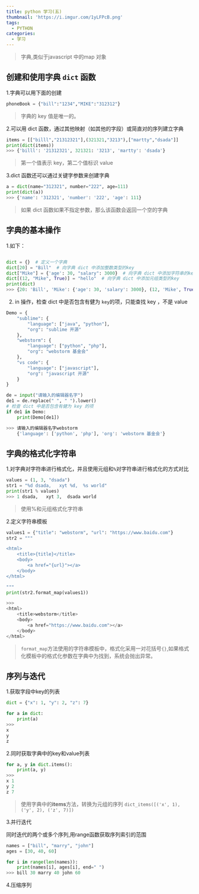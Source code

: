 ```yaml
---
title: python 学习(五)
thumbnail: 'https://i.imgur.com/1yLFPcB.png'
tags:
  - PYTHON
categories:
  - 学习
---
```


> 字典,类似于javascript 中的map 对象
>

<!-- more -->

## 创建和使用字典 `dict` 函数
1.字典可以用下面的创建

```python
phoneBook = {"bill":"1234","MIKE":"312312"}
```
>字典的 key 值是唯一的。

2.可以用 dict 函数，通过其他映射（如其他的字段）或简直对的序列建立字典
```python
items = [["billl","21312321"],(321321,"3213"),["martty","dsada"]]
print(dict(items))
>>> {'billl': '21312321', 321321: '3213', 'martty': 'dsada'}
```
> 第一个值表示 key，第二个值标识 value

3.dict 函数还可以通过关键字参数来创建字典
```python
a = dict(name="312321", number="222", age=111)
print(dict(a))
>>> {'name': '312321', 'number': '222', 'age': 111}
```
>如果 dict 函数如果不指定参数，那么该函数会返回一个空的字典

## 字典的基本操作

1.如下：
```python

dict = {}  # 定义一个字典
dict[20] = "Bill"  # 向字典 dict 中添加整数类型的key
dict["Mike"] = {'age': 30, "salary": 3000}  # 向字典 dict 中添加字符串的key
dict[(12, "Mike", True)] = "hello"  # 向字典 dict 中添加元组类型的key
print(dict)
>>> {20: 'Bill', 'Mike': {'age': 30, 'salary': 3000}, (12, 'Mike', True): 'hello'}
```
2. in 操作，检查 dict 中是否包含有健为 `key`的项，只能查找 key ，不是 value
```python
Demo = {
    "sublime": {
        "language": ["java", "python"],
        "org": "sublime 开源"
    },
    "webstorm": {
        "language": ["python", "php"],
        "org": "webstorm 基金会"
    },
    "vs code": {
        "language": ["javascript"],
        "org": "javascript 开源"
    }
}

de = input("请输入的编辑器名字")
de1 = de.replace(" ", " ").lower()
# 检查 dict 中是否包含有健为 key 的项
if de1 in Demo:
    print(Demo[de1])

>>> 请输入的编辑器名字webstorm
    {'language': ['python', 'php'], 'org': 'webstorm 基金会'}
```

## 字典的格式化字符串

1.对字典对字符串进行格式化，并且使用元组和`%`对字符串进行格式化的方式对比

```python
values = (1, 3, "dsada")
str1 = "%d dsada,   xyt %d,  %s world"
print(str1 % values)
>>> 1 dsada,   xyt 3,  dsada world
```

> 使用%和元组格式化字符串

2.定义字符串模板

```python
values1 = {"title": "webstorm", "url": "https://www.baidu.com"}
str2 = """

<html>
    <title>{title}</title>
    <body>
        <a href="{url}"></a>
    </body>
</html>

"""
print(str2.format_map(values1))

>>>
<html>
    <title>webstorm</title>
    <body>
        <a href="https://www.baidu.com"></a>
    </body>
</html>
```

> `format_map`方法使用的字符串模板中，格式化采用一对花括号`{}`,如果格式化模板中的格式化参数在字典中为找到，系统会抛出异常。

## 序列与迭代

1.获取字段中key的列表

```python
dict = {"x": 1, "y": 2, "z": 7}

for a in dict:
    print(a)
>>>
x
y
z
```

2.同时获取字典中的key和value列表

```python
for a, y in dict.items():
    print(a, y)
>>>
x 1
y 2
z 7
```

>使用字典中的**items**方法，转换为元组的序列 `dict_items([('x', 1), ('y', 2), ('z', 7)])`

3.并行迭代

同时迭代的两个或多个序列,用range函数获取序列索引的范围

```python
names = ["bill", "marry", "john"]
ages = [30, 40, 60]

for i in range(len(names)):
    print(names[i], ages[i], end=" ")
>>> bill 30 marry 40 john 60
```

4.压缩序列

